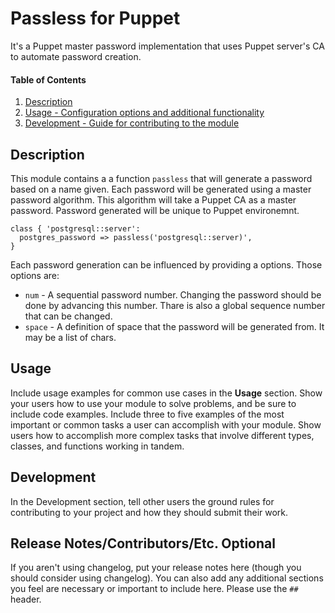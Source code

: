 Passless for Puppet
===================

It's a Puppet master password implementation that uses Puppet server's CA to automate 
password creation.

#### Table of Contents

1. [Description](#description)
3. [Usage - Configuration options and additional functionality](#usage)
5. [Development - Guide for contributing to the module](#development)

## Description

This module contains a a function `passless` that will generate a password based on a 
name given. Each password will be generated using a master password algorithm. This 
algorithm will take a Puppet CA as a master password. Password generated will be unique
to Puppet environemnt.

```puppet
class { 'postgresql::server':
  postgres_password => passless('postgresql::server)',
}
```

Each password generation can be influenced by providing a options. Those options are:

 * `num` - A sequential password number. Changing the password should be done by 
   advancing this number. Thare is also a global sequence number that can be changed.
 * `space` - A definition of space that the password will be generated from. It may
   be a list of chars.

## Usage

Include usage examples for common use cases in the **Usage** section. Show your users how to use your module to solve problems, and be sure to include code examples. Include three to five examples of the most important or common tasks a user can accomplish with your module. Show users how to accomplish more complex tasks that involve different types, classes, and functions working in tandem.

## Development

In the Development section, tell other users the ground rules for contributing to your project and how they should submit their work.

## Release Notes/Contributors/Etc. **Optional**

If you aren't using changelog, put your release notes here (though you should consider using changelog). You can also add any additional sections you feel are necessary or important to include here. Please use the `## ` header.
